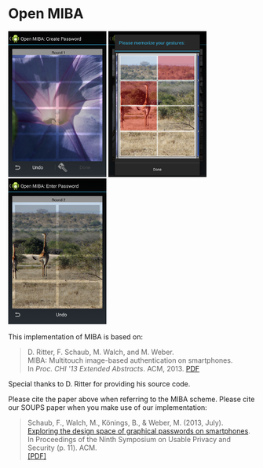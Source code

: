 # Open MIBA

[![Screenshot: Open MIBA: Create Password](/Screenshots/small/openmiba_create.png?raw=true "Open MIBA: Create Password")](/Screenshots/openmiba_create.png) 
[![Screenshot: Open MIBA: Memorize Gestures](/Screenshots/small/openmiba_memorize.png?raw=true "Open MIBA: Memorize Gestures")](/Screenshots/openmiba_memorize.png) 
[![Screenshot: Open MIBA: Enter Password](/Screenshots/small/openmiba_login.png?raw=true "Open MIBA: Enter Password")](/Screenshots/openmiba_login.png) 

This implementation of MIBA is based on:

>  D. Ritter, F. Schaub, M. Walch, and M. Weber.<br>
>  MIBA: Multitouch image-based authentication on smartphones.<br>
>  In <i>Proc. CHI '13 Extended Abstracts</i>. ACM, 2013.
[PDF](http://www.uni-ulm.de/fileadmin/website_uni_ulm/iui.inst.100/institut/Papers/Prof_Weber/2013-CHI-EA-miba.pdf)

Special thanks to D. Ritter for providing his source code.

Please cite the paper above when referring to the MIBA scheme. Please cite our SOUPS paper when you make use of our implementation:

>  Schaub, F., Walch, M., Könings, B., & Weber, M. (2013, July).<br>
>  [Exploring the design space of graphical passwords on smartphones](http://dl.acm.org/citation.cfm?id=2501615).<br>
>  In Proceedings of the Ninth Symposium on Usable Privacy and Security (p. 11). ACM.<br>
>  [[PDF]](http://cups.cs.cmu.edu/soups/2013/proceedings/a11_Schaub.pdf)
